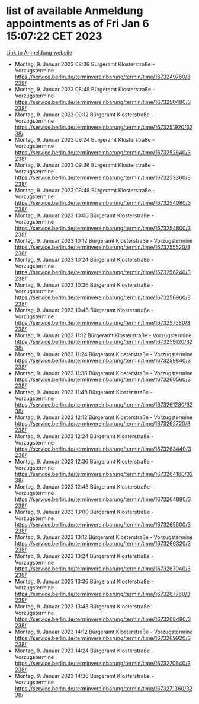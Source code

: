 # list of available Anmeldung appointments as of Fri Jan  6 15:07:22 CET 2023
[Link to Anmeldung website](https://service.berlin.de/terminvereinbarung/termin/tag.php?termin=0&anliegen[]=120686&dienstleisterlist=122210,122217,327316,122219,327312,122227,327314,122231,327346,122243,327348,122252,329742,122260,329745,122262,329748,122254,329751,122271,327278,122273,327274,122277,327276,330436,122280,327294,122282,327290,122284,327292,327539,122291,327270,122285,327266,122286,327264,122296,327268,150230,329760,122301,327282,122297,327286,122294,327284,122312,329763,122314,329775,122304,327330,122311,327334,122309,327332,122281,327352,122279,329772,122276,327324,122274,327326,122267,329766,122246,327318,122251,327320,122257,327322,122208,327298,122226,327300,121362,121364&herkunft=http%3A%2F%2Fservice.berlin.de%2Fdienstleistung%2F120686%2F)
- Montag, 9. Januar 2023 08:36 Bürgeramt Klosterstraße - Vorzugstermine https://service.berlin.de/terminvereinbarung/termin/time/1673249760/3238/
- Montag, 9. Januar 2023 08:48 Bürgeramt Klosterstraße - Vorzugstermine https://service.berlin.de/terminvereinbarung/termin/time/1673250480/3238/
- Montag, 9. Januar 2023 09:12 Bürgeramt Klosterstraße - Vorzugstermine https://service.berlin.de/terminvereinbarung/termin/time/1673251920/3238/
- Montag, 9. Januar 2023 09:24 Bürgeramt Klosterstraße - Vorzugstermine https://service.berlin.de/terminvereinbarung/termin/time/1673252640/3238/
- Montag, 9. Januar 2023 09:36 Bürgeramt Klosterstraße - Vorzugstermine https://service.berlin.de/terminvereinbarung/termin/time/1673253360/3238/
- Montag, 9. Januar 2023 09:48 Bürgeramt Klosterstraße - Vorzugstermine https://service.berlin.de/terminvereinbarung/termin/time/1673254080/3238/
- Montag, 9. Januar 2023 10:00 Bürgeramt Klosterstraße - Vorzugstermine https://service.berlin.de/terminvereinbarung/termin/time/1673254800/3238/
- Montag, 9. Januar 2023 10:12 Bürgeramt Klosterstraße - Vorzugstermine https://service.berlin.de/terminvereinbarung/termin/time/1673255520/3238/
- Montag, 9. Januar 2023 10:24 Bürgeramt Klosterstraße - Vorzugstermine https://service.berlin.de/terminvereinbarung/termin/time/1673256240/3238/
- Montag, 9. Januar 2023 10:36 Bürgeramt Klosterstraße - Vorzugstermine https://service.berlin.de/terminvereinbarung/termin/time/1673256960/3238/
- Montag, 9. Januar 2023 10:48 Bürgeramt Klosterstraße - Vorzugstermine https://service.berlin.de/terminvereinbarung/termin/time/1673257680/3238/
- Montag, 9. Januar 2023 11:12 Bürgeramt Klosterstraße - Vorzugstermine https://service.berlin.de/terminvereinbarung/termin/time/1673259120/3238/
- Montag, 9. Januar 2023 11:24 Bürgeramt Klosterstraße - Vorzugstermine https://service.berlin.de/terminvereinbarung/termin/time/1673259840/3238/
- Montag, 9. Januar 2023 11:36 Bürgeramt Klosterstraße - Vorzugstermine https://service.berlin.de/terminvereinbarung/termin/time/1673260560/3238/
- Montag, 9. Januar 2023 11:48 Bürgeramt Klosterstraße - Vorzugstermine https://service.berlin.de/terminvereinbarung/termin/time/1673261280/3238/
- Montag, 9. Januar 2023 12:12 Bürgeramt Klosterstraße - Vorzugstermine https://service.berlin.de/terminvereinbarung/termin/time/1673262720/3238/
- Montag, 9. Januar 2023 12:24 Bürgeramt Klosterstraße - Vorzugstermine https://service.berlin.de/terminvereinbarung/termin/time/1673263440/3238/
- Montag, 9. Januar 2023 12:36 Bürgeramt Klosterstraße - Vorzugstermine https://service.berlin.de/terminvereinbarung/termin/time/1673264160/3238/
- Montag, 9. Januar 2023 12:48 Bürgeramt Klosterstraße - Vorzugstermine https://service.berlin.de/terminvereinbarung/termin/time/1673264880/3238/
- Montag, 9. Januar 2023 13:00 Bürgeramt Klosterstraße - Vorzugstermine https://service.berlin.de/terminvereinbarung/termin/time/1673265600/3238/
- Montag, 9. Januar 2023 13:12 Bürgeramt Klosterstraße - Vorzugstermine https://service.berlin.de/terminvereinbarung/termin/time/1673266320/3238/
- Montag, 9. Januar 2023 13:24 Bürgeramt Klosterstraße - Vorzugstermine https://service.berlin.de/terminvereinbarung/termin/time/1673267040/3238/
- Montag, 9. Januar 2023 13:36 Bürgeramt Klosterstraße - Vorzugstermine https://service.berlin.de/terminvereinbarung/termin/time/1673267760/3238/
- Montag, 9. Januar 2023 13:48 Bürgeramt Klosterstraße - Vorzugstermine https://service.berlin.de/terminvereinbarung/termin/time/1673268480/3238/
- Montag, 9. Januar 2023 14:12 Bürgeramt Klosterstraße - Vorzugstermine https://service.berlin.de/terminvereinbarung/termin/time/1673269920/3238/
- Montag, 9. Januar 2023 14:24 Bürgeramt Klosterstraße - Vorzugstermine https://service.berlin.de/terminvereinbarung/termin/time/1673270640/3238/
- Montag, 9. Januar 2023 14:36 Bürgeramt Klosterstraße - Vorzugstermine https://service.berlin.de/terminvereinbarung/termin/time/1673271360/3238/
